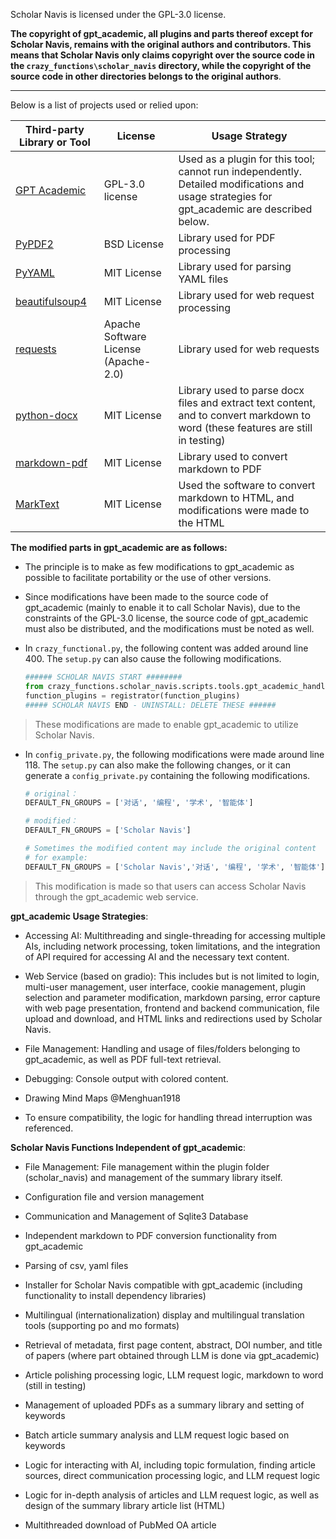 Scholar Navis is licensed under the GPL-3.0 license.

**The copyright of gpt_academic, all plugins and parts thereof except for Scholar Navis, remains with the original authors and contributors. This means that Scholar Navis only claims copyright over the source code in the `crazy_functions\scholar_navis` directory, while the copyright of the source code in other directories belongs to the original authors**.

----------------------------

Below is a list of projects used or relied upon:

| Third-party Library or Tool                                                             | License                              | Usage Strategy                                                                                                                              |
| --------------------------------------------------------------------------------------- | ------------------------------------ | ------------------------------------------------------------------------------------------------------------------------------------------- |
| <a href="https://github.com/binary-husky/gpt_academic" target="_blank">GPT Academic</a> | GPL-3.0 license                      | Used as a plugin for this tool; cannot run independently. Detailed modifications and usage strategies for gpt_academic are described below. |
| <a href="https://pypi.org/project/PyPDF2/" target="_blank">PyPDF2</a>                   | BSD License                          | Library used for PDF processing                                                                                                             |
| <a href="https://pypi.org/project/PyYAML" target="_blank">PyYAML</a>                    | MIT License                          | Library used for parsing YAML files                                                                                                         |
| <a href="https://pypi.org/project/beautifulsoup4" target="_blank">beautifulsoup4</a>    | MIT License                          | Library used for web request processing                                                                                                     |
| <a href="https://pypi.org/project/requests/" target="_blank">requests</a>               | Apache Software License (Apache-2.0) | Library used for web requests                                                                                                               |
| <a href="https://pypi.org/project/python-docx" target="_blank">python-docx</a>          | MIT License                          | Library used to parse docx files and extract text content, and to convert markdown to word (these features are still in testing)            |
| <a href="https://pypi.org/project/markdown-pdf/" target="_blank">markdown-pdf</a>       | MIT License                          | Library used to convert markdown to PDF                                                                                                     |
| <a href="https://github.com/marktext/marktext" target="_blank">MarkText</a>             | MIT License                          | Used the software to convert markdown to HTML, and modifications were made to the HTML                                                      |

**The modified parts in gpt_academic are as follows:**

- The principle is to make as few modifications to gpt_academic as possible to facilitate portability or the use of other versions.

- Since modifications have been made to the source code of gpt_academic (mainly to enable it to call Scholar Navis), due to the constraints of the GPL-3.0 license, the source code of gpt_academic must also be distributed, and the modifications must be noted as well.

- In `crazy_functional.py`, the following content was added around line 400. The `setup.py` can also cause the following modifications.
  
  ```python
  ###### SCHOLAR NAVIS START ########
  from crazy_functions.scholar_navis.scripts.tools.gpt_academic_handler import registrator
  function_plugins = registrator(function_plugins)
  ##### SCHOLAR NAVIS END - UNINSTALL: DELETE THESE ######
  ```

> These modifications are made to enable gpt_academic to utilize Scholar Navis.

- In `config_private.py`, the following modifications were made around line 118. The `setup.py` can also make the following changes, or it can generate a `config_private.py` containing the following modifications.
  
  ```python
  # original：
  DEFAULT_FN_GROUPS = ['对话', '编程', '学术', '智能体']
  
  # modified：
  DEFAULT_FN_GROUPS = ['Scholar Navis']
  
  # Sometimes the modified content may include the original content
  # for example:
  DEFAULT_FN_GROUPS = ['Scholar Navis','对话', '编程', '学术', '智能体']
  ```

> This modification is made so that users can access Scholar Navis through the gpt_academic web service.

**gpt_academic Usage Strategies**:

- Accessing AI: Multithreading and single-threading for accessing multiple AIs, including network processing, token limitations, and the integration of API required for accessing AI and the necessary text content.

- Web Service (based on gradio): This includes but is not limited to login, multi-user management, user interface, cookie management, plugin selection and parameter modification, markdown parsing, error capture with web page presentation, frontend and backend communication, file upload and download, and HTML links and redirections used by Scholar Navis.

- File Management: Handling and usage of files/folders belonging to gpt_academic, as well as PDF full-text retrieval.

- Debugging: Console output with colored content.

- Drawing Mind Maps @Menghuan1918

- To ensure compatibility, the logic for handling thread interruption was referenced.

**Scholar Navis Functions Independent of gpt_academic**:

- File Management: File management within the plugin folder (scholar_navis) and management of the summary library itself.

- Configuration file and version management

- Communication and Management of Sqlite3 Database

- Independent markdown to PDF conversion functionality from gpt_academic

- Parsing of csv, yaml files

- Installer for Scholar Navis compatible with gpt_academic (including functionality to install dependency libraries)

- Multilingual (internationalization) display and multilingual translation tools (supporting po and mo formats)

- Retrieval of metadata, first page content, abstract, DOI number, and title of papers (where part obtained through LLM is done via gpt_academic)

- Article polishing processing logic, LLM request logic, markdown to word (still in testing)

- Management of uploaded PDFs as a summary library and setting of keywords

- Batch article summary analysis and LLM request logic based on keywords

- Logic for interacting with AI, including topic formulation, finding article sources, direct communication processing logic, and LLM request logic

- Logic for in-depth analysis of articles and LLM request logic, as well as design of the summary library article list (HTML)

- Multithreaded download of PubMed OA article
